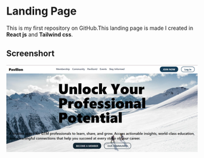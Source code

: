 # Landing Page

This is my first repository on GitHub.This landing page is made I created in **React js** and **Tailwind css**.

## Screenshort
![image alt](https://github.com/Ishaq-Shaikh/test-project/blob/481ccc9a1dfe8984349cf84feeb9e41086cb99c1/Screenshot%202025-05-28%20104912.png)
